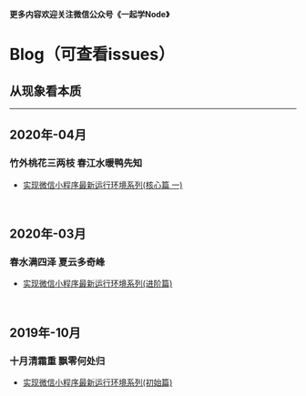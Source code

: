 
**更多内容欢迎关注微信公众号《一起学Node》**
# <i class="fas fa-book fa-1x"></i> Blog（可查看issues）
## <span style=" color: Dodgerblue;"><i class="fas fa-glasses fa-2x "></i></span>   从现象看本质
***
## 2020年-04月
### 竹外桃花三两枝 春江水暖鸭先知
* [实现微信小程序最新运行环境系列(核心篇 一)](https://github.com/gongmw/blog/issues/7)

<br/>

## 2020年-03月
### 春水满四泽 夏云多奇峰
* [实现微信小程序最新运行环境系列(进阶篇)](https://github.com/gongmw/blog/issues/6)

<br/>

## 2019年-10月
### 十月清霜重 飘零何处归
* [实现微信小程序最新运行环境系列(初始篇)](https://github.com/gongmw/blog/issues/5)




